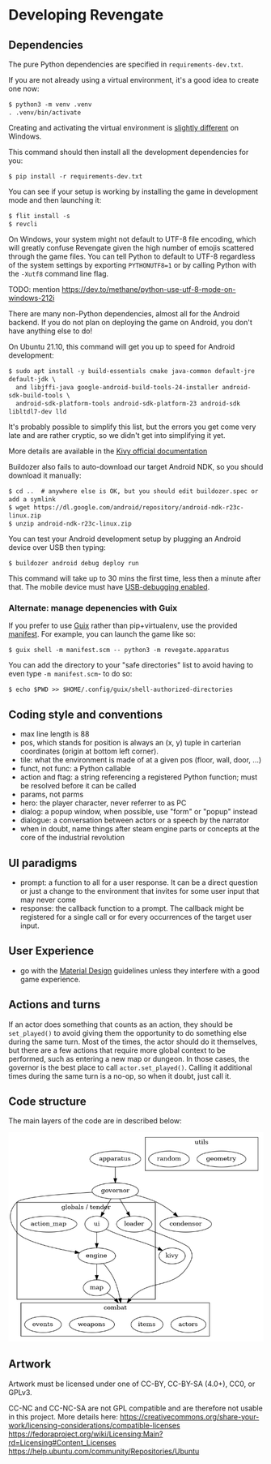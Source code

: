 Developing Revengate
====================

## Dependencies
The pure Python dependencies are specified in `requirements-dev.txt`. 

If you are not already using a virtual environment, it's a good idea to create one now: 
```sh-session
$ python3 -m venv .venv
. .venv/bin/activate
```

Creating and activating the virtual environment is [slightly different](https://docs.python.org/3/library/venv.html) on Windows.

This command should then install all the development dependencies for you:
```sh-session
$ pip install -r requirements-dev.txt
```

You can see if your setup is working by installing the game in development mode and then launching it: 
```sh-session
$ flit install -s
$ revcli
```

On Windows, your system might not default to UTF-8 file encoding, which will greatly confuse Revengate given the high number of emojis scattered through the game files. You can tell Python to default to UTF-8 regardless of the system settings by exporting `PYTHONUTF8=1` or by calling Python with the `-Xutf8` command line flag.

TODO: mention https://dev.to/methane/python-use-utf-8-mode-on-windows-212i

There are many non-Python dependencies, almost all for the Android backend. If you do not plan on deploying the game on Android, you don't have anything else to do!

On Ubuntu 21.10, this command will get you up to speed for Android development:

```sh-session
$ sudo apt install -y build-essentials cmake java-common default-jre default-jdk \
  and libjffi-java google-android-build-tools-24-installer android-sdk-build-tools \
  android-sdk-platform-tools android-sdk-platform-23 android-sdk libltdl7-dev lld
```

It's probably possible to simplify this list, but the errors you get come very late and are rather cryptic, so we didn't get into simplifying it yet.

More details are available in the [Kivy official documentation][kivy-for-a]

[kivy-for-a]: https://buildozer.readthedocs.io/en/latest/installation.html#targeting-android

Buildozer also fails to auto-download our target Android NDK, so you should download it manually:

```sh-session
$ cd ..  # anywhere else is OK, but you should edit buildozer.spec or add a symlink
$ wget https://dl.google.com/android/repository/android-ndk-r23c-linux.zip
$ unzip android-ndk-r23c-linux.zip
```

You can test your Android development setup by plugging an Android device over USB then typing: 
```sh-session
$ buildozer android debug deploy run
```

This command will take up to 30 mins the first time, less then a minute after that. The mobile device must have [USB-debugging enabled][usb-debug]. 

[usb-debug]: https://developer.android.com/studio/command-line/adb#Enabling

### Alternate: manage depenencies with Guix

If you prefer to use [Guix](guix.gnu.org/) rather than pip+virtualenv, use the
provided [manifest](../manifest.scm). For example, you can launch the game like so:

```sh-session
$ guix shell -m manifest.scm -- python3 -m revegate.apparatus
```

You can add the directory to your "safe directories" list to avoid having to even type `-m manifest.scm`- to do so:

```sh-session
$ echo $PWD >> $HOME/.config/guix/shell-authorized-directories
```


## Coding style and conventions
* max line length is 88
* pos, which stands for position is always an (x, y) tuple in carterian coordinates (origin at bottom left corner).
* tile: what the environment is made of at a given pos (floor, wall, door, ...)
* funct, not func: a Python callable
* action and ftag: a string referencing a registered Python function; must be resolved before it can be called
* params, not parms
* hero: the player character, never referrer to as PC
* dialog: a popup window, when possible, use "form" or "popup" instead 
* dialogue: a conversation between actors or a speech by the narrator 
* when in doubt, name things after steam engine parts or concepts at the core of the industrial revolution


## UI paradigms
* prompt: a function to all for a user response. It can be a direct question or just a change to the environment that invites for some user input that may never come
* response: the callback function to a prompt. The callback might be registered for a single call or for every occurrences of the target user input.

## User Experience
* go with the [Material Design](https://material.io/) guidelines unless they interfere with a good game experience.

## Actions and turns
If an actor does something that counts as an action, they should be `set_played()` to 
avoid giving them the opportunity to do something else during the same turn. Most of 
the times, the actor should do it themselves, but there are a few actions that require 
more global context to be performed, such as entering a new map or dungeon. In those 
cases, the governor is the best place to call `actor.set_played()`. Calling it 
additional times during the same turn is a no-op, so when it doubt, just call it.


## Code structure
The main layers of the code are in described below:

![Revengate code structure](deps.png)


## Artwork
Artwork must be licensed under one of CC-BY, CC-BY-SA (4.0+), CC0, or GPLv3. 

CC-NC and CC-NC-SA are not GPL compatible and are therefore not usable in this project. More details here:
https://creativecommons.org/share-your-work/licensing-considerations/compatible-licenses
https://fedoraproject.org/wiki/Licensing:Main?rd=Licensing#Content_Licenses
https://help.ubuntu.com/community/Repositories/Ubuntu

